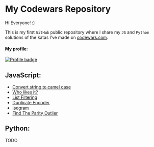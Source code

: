 # My Codewars Repository

Hi Everyone! :)

This is my first `GitHub` public repository where I share my `JS` and `Python` solutions of the katas I've made on [codewars.com](https://www.codewars.com/).


#### My profile:
[![Profile badge](https://www.codewars.com/users/taff1x/badges/large)](https://www.codewars.com/users/taff1x)

## JavaScript:

* [Convert string to camel case](./js/cw_01.js)
* [Who likes it?](./js/cw_02.js)
* [List Filtering](./js/cw_03.js)
* [Duplicate Encoder](./js/cw_04.js)
* [Isogram](./js/cw_05.js)
* [Find The Parity Outlier](./js/cw_06.js)

## Python:

TODO